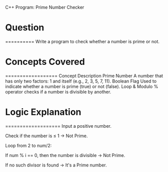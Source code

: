 C++ Program: Prime Number Checker

# Question
==========
Write a program to check whether a number is prime or not.



# Concepts Covered
==================
Concept	Description
Prime Number	A number that has only two factors: 1 and itself (e.g., 2, 3, 5, 7, 11).
Boolean Flag	Used to indicate whether a number is prime (true) or not (false).
Loop & Modulo	% operator checks if a number is divisible by another.



# Logic Explanation
===================
Input a positive number.

Check if the number is ≤ 1 → Not Prime.

Loop from 2 to num/2:

If num % i == 0, then the number is divisible → Not Prime.

If no such divisor is found → It's a Prime number.
